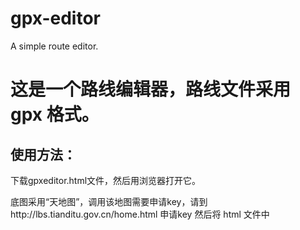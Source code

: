 # gpx-editor
A simple route editor.

# 这是一个路线编辑器，路线文件采用 gpx 格式。

## 使用方法：
下载gpxeditor.html文件，然后用浏览器打开它。

底图采用“天地图”，调用该地图需要申请key，请到http://lbs.tianditu.gov.cn/home.html 申请key 然后将 html 文件中 <body><script> 部分的 tianDiTutk 改为你的tk，否则无法使用底图。
